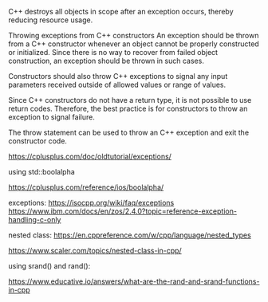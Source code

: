 C++ destroys all objects in scope after an exception occurs, thereby reducing resource usage.


Throwing exceptions from C++ constructors
An exception should be thrown from a C++ constructor whenever an object cannot be properly constructed or initialized. Since there is no way to recover from failed object construction, an exception should be thrown in such cases.

Constructors should also throw C++ exceptions to signal any input parameters received outside of allowed values or range of values.

Since C++ constructors do not have a return type, it is not possible to use return codes. Therefore, the best practice is for constructors to throw an exception to signal failure.

The throw statement can be used to throw an C++ exception and exit the constructor code.


https://cplusplus.com/doc/oldtutorial/exceptions/

using std::boolalpha

https://cplusplus.com/reference/ios/boolalpha/


exceptions:
https://isocpp.org/wiki/faq/exceptions
https://www.ibm.com/docs/en/zos/2.4.0?topic=reference-exception-handling-c-only

nested class:
https://en.cppreference.com/w/cpp/language/nested_types

https://www.scaler.com/topics/nested-class-in-cpp/


using srand() and rand():

https://www.educative.io/answers/what-are-the-rand-and-srand-functions-in-cpp

